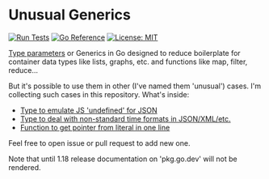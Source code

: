 Unusual Generics
================

[![Run Tests](https://github.com/xakep666/unusual_generics/actions/workflows/testing.yml/badge.svg)](https://github.com/xakep666/unusual_generics/actions/workflows/testing.yml)
[![Go Reference](https://pkg.go.dev/badge/github.com/xakep666/unusual_generics.svg)](https://pkg.go.dev/github.com/xakep666/unusual_generics)
[![License: MIT](https://img.shields.io/badge/License-MIT-yellow.svg)](https://opensource.org/licenses/MIT)

[Type parameters](https://go.googlesource.com/proposal/+/refs/heads/master/design/43651-type-parameters.md) or Generics
in Go designed to reduce boilerplate for container data types like lists, graphs, etc. and functions like map, filter, reduce...

But it's possible to use them in other (I've named them 'unusual') cases. I'm collecting such cases in this repository.
What's inside:
* [Type to emulate JS 'undefined' for JSON](json_undefined.go)
* [Type to deal with non-standard time formats in JSON/XML/etc.](time_format.go)
* [Function to get pointer from literal in one line](ptr.go)

Feel free to open issue or pull request to add new one.

Note that until 1.18 release documentation on 'pkg.go.dev' will not be rendered.
